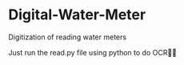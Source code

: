 # Digital-Water-Meter
Digitization of reading water meters

Just run the read.py file using python to do OCR👌🏽
